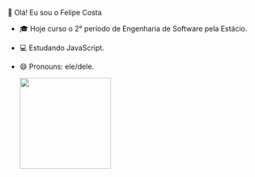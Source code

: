 🤲 Olá! Eu sou o Felipe Costa

- 🎓  Hoje curso o 2° período de Engenharia de Software pela Estácio.
- 💻  Estudando JavaScript.
- 😄  Pronouns: ele/dele.

    <div>
        <a href="https://github.com/xfelipecosta">
        <img height="180em" src="https://github-readme-stats.vercel.app/api?username=xfelipecosta&show_icons=true&theme=codeSTACKr"/>
    </div>

